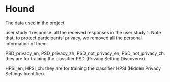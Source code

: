 # Hound
The data used in the project

user study 1 response: all the received responses in the user study 1. Note that, to protect participants' privacy, we removed all the personal information of them.

PSD_privacy_en, PSD_privacy_zh, PSD_not_privacy_en, PSD_not_privacy_zh: they are for training the classifier PSD (Privacy Setting Discoverer). 

HPSI_en, HPSI_ch: they are for training the classifier HPSI (Hidden Privacy Settings Identifier).
